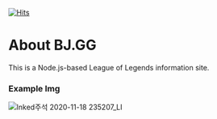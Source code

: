 [![Hits](https://hits.seeyoufarm.com/api/count/incr/badge.svg?url=https%3A%2F%2Fgithub.com%2Fkingbj940429%2FBJ.GG%2Fhit-counter&count_bg=%233D76C8&title_bg=%23555555&icon=ghostery.svg&icon_color=%23E7E7E7&title=hits&edge_flat=false)](https://hits.seeyoufarm.com)

# About BJ.GG
This is a Node.js-based League of Legends information site.

### Example Img

![Inked주석 2020-11-18 235207_LI](https://user-images.githubusercontent.com/63000843/99546056-613e4b00-29f9-11eb-8c97-3a420adb0fe3.jpg)

<!-- 비슷한 사이트로는 OP.GG가 있습니다.
# 개발 환경
백엔드 : __**Node.js**__

프론트엔드 : __**Pug**__

데이터 베이스 : __**MySQL**__

API : __**RIOT**__

기타 : __**BJ.AutoTable**__ 

(__**BJ.AutoTable**__ 은 json형식의 대규모 데이터를 처리하기 위하여
본인이 직접 개발한 프로그램입니다.)

[BJ.AutoTable 깃허브](https://github.com/kingbj940429/BJ.AutoDB)

# 실행 방법
1) git clone해서 다운받습니다.
2) 본인 API_KEY를 RIOT developer에서 발급받습니다.
3) .env 파일을 만들어서 아래와 같은 정보를 넣어줍니다. 
```js
// ★★★★★ .env 파일에 주석이 있으면 안됨. 따라서 다 지워줘야함★★★★★
//.env 파일은 따로 만들어야 합니다. 위치는 폴더 가장 상위
API_KEY = "본인 API_KEY를 넣으세요" //★★API_KEY는 매일매일 바뀌므로 매일 업데이트 해줘야함★★
ITEM_VERSION = "현재 버전" //각 json 버전 ex)10.19.1
CHAMP_VERSION = "현재 버전"
SPELL_VERSION = "현재 버전"
GAME_VERSION = "현재 버전"
GAME_TIMES = 3 //검색할 게임 수
MASTERY_TIMES = 4 //숙련도 표시할 챔피언 갯수


/**
* DB
*/
DB_HOST = "호스트"
DB_USER = "계정"
DB_PASSWORD = "계정 비밀번호"
DB_DATABASE = "데이터베이스(스키마)"

```
4) 터미널에서 npm i 명령어로 필요한 npm들을 다운 받습니다.
5) 터미널에서 npm i -D nodemon로 nodemon를 다운 받습니다.
6) 터미널에서 npm start 로 실행시켜줍니다. -->
